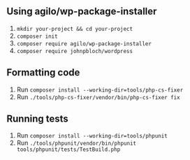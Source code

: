 
## Using agilo/wp-package-installer

1. `mkdir your-project && cd your-project`
2. `composer init`
3. `composer require agilo/wp-package-installer`
4. `composer require johnpbloch/wordpress`

## Formatting code

1. Run `composer install --working-dir=tools/php-cs-fixer`
2. Run `./tools/php-cs-fixer/vendor/bin/php-cs-fixer fix`

## Running tests

1. Run `composer install --working-dir=tools/phpunit`
2. Run `./tools/phpunit/vendor/bin/phpunit tools/phpunit/tests/TestBuild.php`
